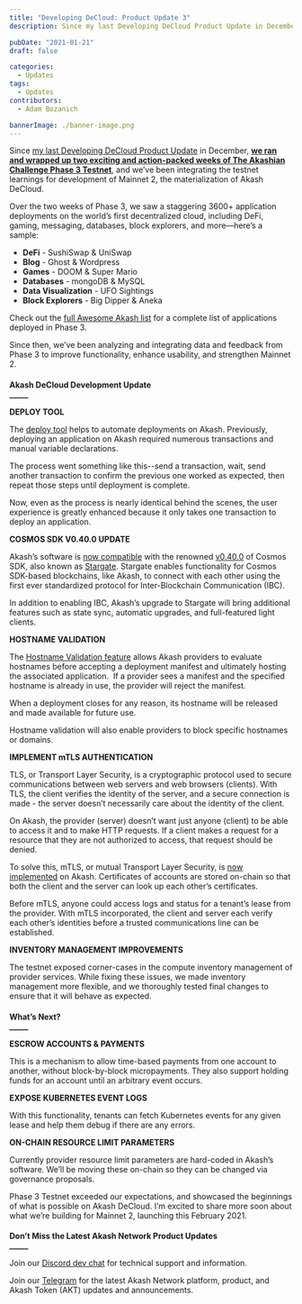 ```yaml
---
title: "Developing DeCloud: Product Update 3"
description: Since my last Developing DeCloud Product Update in December, we ran and wrapped up two exciting and action-packed weeks of The Akashian Challenge Phase 3 Testnet, and we’ve been integrating the testnet learnings for development of Mainnet 2, the materialization of Akash DeCloud.

pubDate: "2021-01-21"
draft: false

categories:
  - Updates
tags:
  - Updates
contributors:
  - Adam Bozanich

bannerImage: ./banner-image.png
---
```


Since [my last Developing DeCloud Product Update](https://akash.network/blog/developing-decloud-product-update-2/) in December, [**we ran and wrapped up two exciting and action-packed weeks of The Akashian Challenge Phase 3 Testnet**](https://akash.network/blog/akash-decloud-from-phase-3-to-mainnet-2/), and we’ve been integrating the testnet learnings for development of Mainnet 2, the materialization of Akash DeCloud.

Over the two weeks of Phase 3, we saw a staggering 3600+ application deployments on the world’s first decentralized cloud, including DeFi, gaming, messaging, databases, block explorers, and more—here’s a sample:

- **DeFi** - SushiSwap & UniSwap
- **Blog** - Ghost & Wordpress
- **Games** - DOOM & Super Mario
- **Databases** - mongoDB & MySQL
- **Data Visualization** - UFO Sightings
- **Block Explorers** - Big Dipper & Aneka

Check out the [full Awesome Akash list](https://github.com/ovrclk/awesome-akash) for a complete list of applications deployed in Phase 3.

Since then, we’ve been analyzing and integrating data and feedback from Phase 3 to improve functionality, enhance usability, and strengthen Mainnet 2.

####

**Akash DeCloud Development Update**  
**\_\_\_\_\_**

**DEPLOY TOOL**

The [deploy tool](https://github.com/ovrclk/akash/pull/1032) helps to automate deployments on Akash. Previously, deploying an application on Akash required numerous transactions and manual variable declarations.

The process went something like this--send a transaction, wait, send another transaction to confirm the previous one worked as expected, then repeat those steps until deployment is complete.

Now, even as the process is nearly identical behind the scenes, the user experience is greatly enhanced because it only takes one transaction to deploy an application.

**COSMOS SDK V0.40.0 UPDATE**

Akash’s software is [now compatible](https://github.com/ovrclk/akash/pull/1016) with the renowned [v0.40.0](https://github.com/cosmos/cosmos-sdk/releases/tag/v0.40.0) of Cosmos SDK, also known as [Stargate](https://stargate.cosmos.network/). Stargate enables functionality for Cosmos SDK-based blockchains, like Akash, to connect with each other using the first ever standardized protocol for Inter-Blockchain Communication (IBC).

In addition to enabling IBC, Akash’s upgrade to Stargate will bring additional features such as state sync, automatic upgrades, and full-featured light clients.

**HOSTNAME VALIDATION**

The [Hostname Validation feature](https://github.com/ovrclk/akash/pull/1024) allows Akash providers to evaluate hostnames before accepting a deployment manifest and ultimately hosting the associated application.  If a provider sees a manifest and the specified hostname is already in use, the provider will reject the manifest.

When a deployment closes for any reason, its hostname will be released and made available for future use.

Hostname validation will also enable providers to block specific hostnames or domains.

**IMPLEMENT mTLS AUTHENTICATION**

TLS, or Transport Layer Security, is a cryptographic protocol used to secure communications between web servers and web browsers (clients). With TLS, the client verifies the identity of the server, and a secure connection is made - the server doesn’t necessarily care about the identity of the client.

On Akash, the provider (server) doesn’t want just anyone (client) to be able to access it and to make HTTP requests. If a client makes a request for a resource that they are not authorized to access, that request should be denied.

To solve this, mTLS, or mutual Transport Layer Security, is [now implemented](https://github.com/ovrclk/akash/pull/1017) on Akash. Certificates of accounts are stored on-chain so that both the client and the server can look up each other’s certificates.

Before mTLS, anyone could access logs and status for a tenant’s lease from the provider. With mTLS incorporated, the client and server each verify each other’s identities before a trusted communications line can be established.

**INVENTORY MANAGEMENT IMPROVEMENTS**

The testnet exposed corner-cases in the compute inventory management of provider services. While fixing these issues, we made inventory management more flexible, and we thoroughly tested final changes to ensure that it will behave as expected.

####

**What’s Next?**  
**\_\_\_\_\_**

**ESCROW ACCOUNTS & PAYMENTS**

This is a mechanism to allow time-based payments from one account to another, without block-by-block micropayments. They also support holding funds for an account until an arbitrary event occurs.

**EXPOSE KUBERNETES EVENT LOGS**

With this functionality, tenants can fetch Kubernetes events for any given lease and help them debug if there are any errors.

**ON-CHAIN RESOURCE LIMIT PARAMETERS**

Currently provider resource limit parameters are hard-coded in Akash’s software. We’ll be moving these on-chain so they can be changed via governance proposals.

Phase 3 Testnet exceeded our expectations, and showcased the beginnings of what is possible on Akash DeCloud. I’m excited to share more soon about what we’re building for Mainnet 2, launching this February 2021.

####

**Don’t Miss the Latest Akash Network Product Updates**  
**\_\_\_\_\_**

Join our [Discord dev chat](https://discord.com/invite/DxftX67) for technical support and information.

Join our [Telegram](https://t.me/AkashNW) for the latest Akash Network platform, product, and Akash Token (AKT) updates and announcements.
